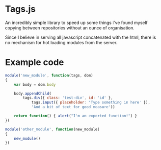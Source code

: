 # Tags.js

An incredibly simple library to speed up some things I've
found myself copying between repositories without an ounce
of organisation.

Since I believe in serving all javascript concatenated with the
html, there is no mechanism for hot loading modules from the
server.


# Example code

```javascript
module('new_module', function(tags, dom)
{
	var body = dom.body

	body.appendChild(
		tags.div({ class: 'test-div', id: 'id' },
			tags.input({ placeholder: 'Type something in here' }),
			'And a bit of text for good measure'))

	return function() { alert("I'm an exported function!") }
})

module('other_module', function(new_module)
{
	new_module()
})
```
